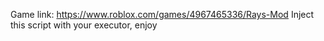 Game link: https://www.roblox.com/games/4967465336/Rays-Mod
Inject this script with your executor, enjoy
